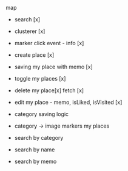 map

- search [x]
- clusterer [x]
- marker click event - info [x]
- create place [x]
- saving my place with memo [x]
- toggle my places [x]

- delete my place[x] fetch [x]
- edit my place - memo, isLiked, isVisited [x]
- category saving logic
- category -> image markers
  my places

- search by category
- search by name
- search by memo
